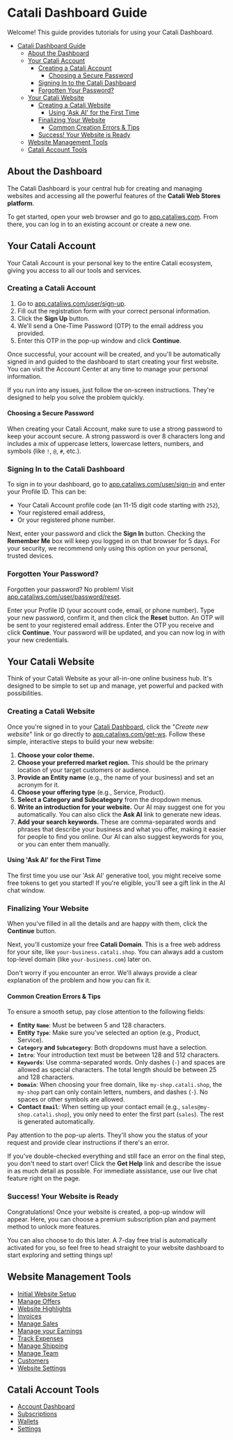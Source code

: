 # Catali Dashboard Guide

Welcome! This guide provides tutorials for using your Catali Dashboard.

- [Catali Dashboard Guide](#catali-dashboard-guide)
  - [About the Dashboard](#about-the-dashboard)
  - [Your Catali Account](#your-catali-account)
    - [Creating a Catali Account](#creating-a-catali-account)
      - [Choosing a Secure Password](#choosing-a-secure-password)
    - [Signing In to the Catali Dashboard](#signing-in-to-the-catali-dashboard)
    - [Forgotten Your Password?](#forgotten-your-password)
  - [Your Catali Website](#your-catali-website)
    - [Creating a Catali Website](#creating-a-catali-website)
      - [Using 'Ask AI' for the First Time](#using-ask-ai-for-the-first-time)
    - [Finalizing Your Website](#finalizing-your-website)
      - [Common Creation Errors \& Tips](#common-creation-errors--tips)
    - [Success! Your Website is Ready](#success-your-website-is-ready)
  - [Website Management Tools](#website-management-tools)
  - [Catali Account Tools](#catali-account-tools)

## About the Dashboard

The Catali Dashboard is your central hub for creating and managing websites and accessing all the powerful features of the **Catali Web Stores platform**.

To get started, open your web browser and go to [app.cataliws.com](https://app.cataliws.com). From there, you can log in to an existing account or create a new one.

## Your Catali Account

Your Catali Account is your personal key to the entire Catali ecosystem, giving you access to all our tools and services.

### Creating a Catali Account

1.  Go to [app.cataliws.com/user/sign-up](https://app.cataliws.com/user/sign-up).
2.  Fill out the registration form with your correct personal information.
3.  Click the **Sign Up** button.
4.  We'll send a One-Time Password (OTP) to the email address you provided.
5.  Enter this OTP in the pop-up window and click **Continue**.

Once successful, your account will be created, and you'll be automatically signed in and guided to the dashboard to start creating your first website. You can visit the Account Center at any time to manage your personal information.

If you run into any issues, just follow the on-screen instructions. They're designed to help you solve the problem quickly.

#### Choosing a Secure Password

When creating your Catali Account, make sure to use a strong password to keep your account secure. A strong password is over 8 characters long and includes a mix of uppercase letters, lowercase letters, numbers, and symbols (like `!`, `@`, `#`, etc.).

### Signing In to the Catali Dashboard

To sign in to your dashboard, go to [app.cataliws.com/user/sign-in](https://app.cataliws.com/user/sign-in) and enter your Profile ID. This can be:
- Your Catali Account profile code (an 11-15 digit code starting with `252`),
- Your registered email address,
- Or your registered phone number.

Next, enter your password and click the **Sign In** button. Checking the **Remember Me** box will keep you logged in on that browser for 5 days. For your security, we recommend only using this option on your personal, trusted devices.

### Forgotten Your Password?

Forgotten your password? No problem! Visit [app.cataliws.com/user/password/reset](https://app.cataliws.com/user/password/reset).

Enter your Profile ID (your account code, email, or phone number). Type your new password, confirm it, and then click the **Reset** button. An OTP will be sent to your registered email address. Enter the OTP you receive and click **Continue**. Your password will be updated, and you can now log in with your new credentials.

## Your Catali Website

Think of your Catali Website as your all-in-one online business hub. It's designed to be simple to set up and manage, yet powerful and packed with possibilities.

### Creating a Catali Website

Once you're signed in to your [Catali Dashboard](#signing-in-to-the-catali-dashboard), click the "*Create new website*" link or go directly to [app.cataliws.com/get-ws](https://app.cataliws.com/get-ws). Follow these simple, interactive steps to build your new website:

1.  **Choose your color theme.**
2.  **Choose your preferred market region.** This should be the primary location of your target customers or audience.
3.  **Provide an Entity name** (e.g., the name of your business) and set an acronym for it.
4.  **Choose your offering type** (e.g., Service, Product).
5.  **Select a Category and Subcategory** from the dropdown menus.
6.  **Write an introduction for your website.** Our AI may suggest one for you automatically. You can also click the **Ask AI** link to generate new ideas.
7.  **Add your search keywords.** These are comma-separated words and phrases that describe your business and what you offer, making it easier for people to find you online. Our AI can also suggest keywords for you, or you can enter them manually.

#### Using 'Ask AI' for the First Time

The first time you use our 'Ask AI' generative tool, you might receive some free tokens to get you started! If you're eligible, you'll see a gift link in the AI chat window.

### Finalizing Your Website

When you've filled in all the details and are happy with them, click the **Continue** button.

Next, you'll customize your free **Catali Domain**. This is a free web address for your site, like `your-business.catali.shop`. You can always add a custom top-level domain (like `your-business.com`) later on.

Don't worry if you encounter an error. We'll always provide a clear explanation of the problem and how you can fix it.

#### Common Creation Errors & Tips

To ensure a smooth setup, pay close attention to the following fields:

-   **Entity `Name`**: Must be between 5 and 128 characters.
-   **Entity `Type`**: Make sure you've selected an option (e.g., Product, Service).
-   **`Category` and `Subcategory`**: Both dropdowns must have a selection.
-   **`Intro`**: Your introduction text must be between 128 and 512 characters.
-   **`Keywords`**: Use comma-separated words. Only dashes (`-`) and spaces are allowed as special characters. The total length should be between 25 and 128 characters.
-   **`Domain`**: When choosing your free domain, like `my-shop.catali.shop`, the `my-shop` part can only contain letters, numbers, and dashes (`-`). No spaces or other symbols are allowed.
-   **Contact `Email`**: When setting up your contact email (e.g., `sales@my-shop.catali.shop`), you only need to enter the first part (`sales`). The rest is generated automatically.

Pay attention to the pop-up alerts. They'll show you the status of your request and provide clear instructions if there's an error.

If you've double-checked everything and still face an error on the final step, you don't need to start over! Click the **Get Help** link and describe the issue in as much detail as possible. For immediate assistance, use our live chat feature right on the page.

### Success! Your Website is Ready

Congratulations! Once your website is created, a pop-up window will appear. Here, you can choose a premium subscription plan and payment method to unlock more features.

You can also choose to do this later. A 7-day free trial is automatically activated for you, so feel free to head straight to your website dashboard to start exploring and setting things up!

## Website Management Tools

-   [Initial Website Setup](/catali-dashboard/website-setup.md)
-   [Manage Offers](/catali-dashboard/offers.md)
-   [Website Highlights](/catali-dashboard/highlights.md)
-   [Invoices](/catali-dashboard/invoices.md)
-   [Manage Sales](/catali-dashboard/sales.md)
-   [Manage your Earnings](/catali-dashboard/earnings.md)
-   [Track Expenses](/catali-dashboard/expenses.md)
-   [Manage Shipping](/catali-dashboard/shipping.md)
-   [Manage Team](/catali-dashboard/team.md)
-   [Customers](/catali-dashboard/customers.md)
-   [Website Settings](/catali-dashboard/website-settings.md)

## Catali Account Tools

-   [Account Dashboard](/catali-dashboard/account-dashboard.md)
-   [Subscriptions](/catali-dashboard/account-subscriptions.md)
-   [Wallets](/catali-dashboard/account-wallets.md)
-   [Settings](/catali-dashboard/account-settings.md)